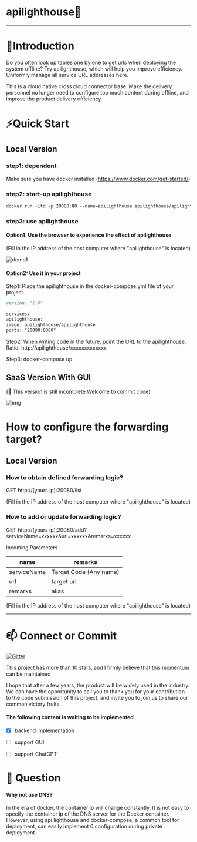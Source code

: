 # apilighthouse🔭


-----------------------

# 👋Introduction
Do you often look up tables one by one to get urls when deploying the system offline? Try apilighthouse, which will help you improve efficiency. Uniformly manage all service URL addresses here.

This is a cloud native cross cloud connector base.
Make the delivery personnel no longer need to configure too much content during offline, and improve the product delivery efficiency

# ⚡Quick Start

## Local Version

### step1: dependent

Make sure you have docker installed (https://www.docker.com/get-started/)

### step2: start-up apilighthouse

```markdown
docker run -itd -p 20080:80 --name=apilighthouse apilighthouse/apilighthouse
```

### step3: use apilighthouse

#### Option1: Use the browser to experience the effect of apilighthouse

(Fill in the IP address of the host computer where "apilighthouse" is located)

![demo1](https://user-images.githubusercontent.com/103189101/211203987-145e4c46-55e1-4fdd-a38b-3c07dca39b7c.gif)

#### Option2: Use it in your project

Step1: Place the apilighthouse in the docker-compose.yml file of your project.

```markdown
version: "1.0"

services:
apilighthouse:
image: apilighthouse/apilighthouse
ports: "20080:8080"
```

Step2: When writing code in the future, point the URL to the apilighthouse. Ratio: http://apilighthouse/xxxxxxxxxxxxx

Step3: docker-compose up



## SaaS Version With GUI

(🤔 This version is still incomplete.Welcome to commit code)

![img](https://user-images.githubusercontent.com/103189101/211203994-a27f35df-24d1-4250-8388-7825b597d7ec.png)

# How to configure the forwarding target?

## Local Version

### How to obtain defined forwarding logic?


GET http://(yours ip):20080/list

(Fill in the IP address of the host computer where "apilighthouse" is located)


### How to add or update forwarding logic?

GET http://(yours ip):20080/add?serviceName=xxxxxx&url=xxxxxx&remarks=xxxxxx

Incoming Parameters

|  name   | remarks  |
|  ----  | ----  |
| serviceName | Target Code (Any name) |
| url | target url |
| remarks | alias |

(Fill in the IP address of the host computer where "apilighthouse" is located)

---------------------------------
# 📫 Connect or Commit

[![Gitter](https://badges.gitter.im/apilighthouse/community.svg)](https://gitter.im/apilighthouse/community?utm_source=badge&utm_medium=badge&utm_campaign=pr-badge)

This project has more than 10 stars, and I firmly believe that this momentum can be maintained

I hope that after a few years, the product will be widely used in the industry. We can have the opportunity to call you to thank you for your contribution to the code submission of this project, and invite you to join us to share our common victory fruits.

#### The following content is waiting to be implemented

- [x] backend implementation

- [ ] support GUI

- [ ] support ChatGPT

# 💬 Question

#### Why not use DNS?

In the era of docker, the container ip will change constantly. It is not easy to specify the container ip of the DNS server for the Docker container. However, using api lighthouse and docker-compose, a common tool for deployment, can easily implement 0 configuration during private deployment.
